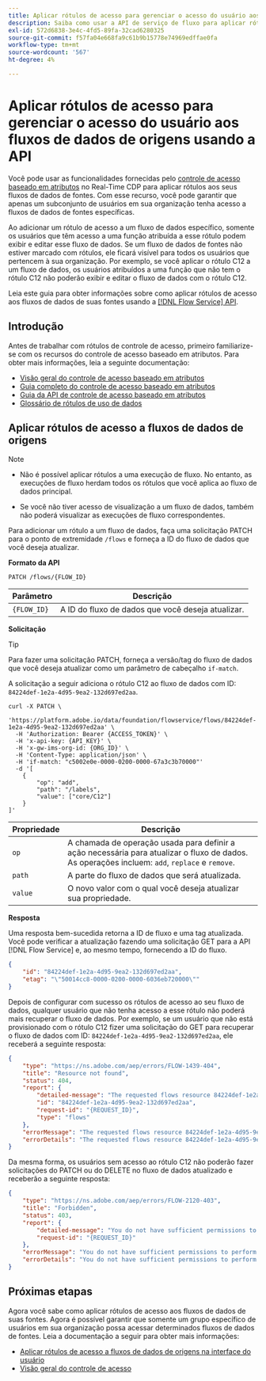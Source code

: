 ```yaml
---
title: Aplicar rótulos de acesso para gerenciar o acesso do usuário aos fluxos de dados de origens usando a API
description: Saiba como usar a API de serviço de fluxo para aplicar rótulos de acesso e gerenciar o acesso do usuário aos fluxos de dados de suas fontes.
exl-id: 572d6838-3e4c-4fd5-89fa-32cad6280325
source-git-commit: f57fa04e668fa9c61b9b15778e74969edffae0fa
workflow-type: tm+mt
source-wordcount: '567'
ht-degree: 4%

---
```


# Aplicar rótulos de acesso para gerenciar o acesso do usuário aos fluxos de dados de origens usando a API

Você pode usar as funcionalidades fornecidas pelo [controle de acesso baseado em atributos](../../../access-control/abac/overview.md) no Real-Time CDP para aplicar rótulos aos seus fluxos de dados de fontes. Com esse recurso, você pode garantir que apenas um subconjunto de usuários em sua organização tenha acesso a fluxos de dados de fontes específicas.

Ao adicionar um rótulo de acesso a um fluxo de dados específico, somente os usuários que têm acesso a uma função atribuída a esse rótulo podem exibir e editar esse fluxo de dados. Se um fluxo de dados de fontes não estiver marcado com rótulos, ele ficará visível para todos os usuários que pertencem à sua organização. Por exemplo, se você aplicar o rótulo C12 a um fluxo de dados, os usuários atribuídos a uma função que não tem o rótulo C12 não poderão exibir e editar o fluxo de dados com o rótulo C12.

Leia este guia para obter informações sobre como aplicar rótulos de acesso aos fluxos de dados de suas fontes usando a [[!DNL Flow Service] API](https://developer.adobe.com/experience-platform-apis/references/flow-service/).

## Introdução

Antes de trabalhar com rótulos de controle de acesso, primeiro familiarize-se com os recursos do controle de acesso baseado em atributos. Para obter mais informações, leia a seguinte documentação:

* [Visão geral do controle de acesso baseado em atributos](../../../access-control/abac/overview.md)
* [Guia completo do controle de acesso baseado em atributos](../../../access-control/abac/end-to-end-guide.md)
* [Guia da API de controle de acesso baseado em atributos](../../../access-control/abac/api/overview.md)
* [Glossário de rótulos de uso de dados](../../../data-governance/labels/reference.md)

## Aplicar rótulos de acesso a fluxos de dados de origens

>[!NOTE]
>
>* Não é possível aplicar rótulos a uma execução de fluxo. No entanto, as execuções de fluxo herdam todos os rótulos que você aplica ao fluxo de dados principal.
>
>* Se você não tiver acesso de visualização a um fluxo de dados, também não poderá visualizar as execuções de fluxo correspondentes.

Para adicionar um rótulo a um fluxo de dados, faça uma solicitação PATCH para o ponto de extremidade `/flows` e forneça a ID do fluxo de dados que você deseja atualizar.

**Formato da API**

```http
PATCH /flows/{FLOW_ID}
```

| Parâmetro | Descrição |
| --- | --- |
| `{FLOW_ID}` | A ID do fluxo de dados que você deseja atualizar. |

**Solicitação**

>[!TIP]
>
>Para fazer uma solicitação PATCH, forneça a versão/tag do fluxo de dados que você deseja atualizar como um parâmetro de cabeçalho `if-match`.

A solicitação a seguir adiciona o rótulo C12 ao fluxo de dados com ID: `84224def-1e2a-4d95-9ea2-132d697ed2aa`.

```shell
curl -X PATCH \
  'https://platform.adobe.io/data/foundation/flowservice/flows/84224def-1e2a-4d95-9ea2-132d697ed2aa' \
  -H 'Authorization: Bearer {ACCESS_TOKEN}' \
  -H 'x-api-key: {API_KEY}' \
  -H 'x-gw-ims-org-id: {ORG_ID}' \
  -H 'Content-Type: application/json' \
  -H 'if-match: "c5002e0e-0000-0200-0000-67a3c3b70000"'
  -d '[
    {
        "op": "add",
        "path": "/labels",
        "value": ["core/C12"]
    }
]'
```

| Propriedade | Descrição |
| --- | --- |
| `op` | A chamada de operação usada para definir a ação necessária para atualizar o fluxo de dados. As operações incluem: `add`, `replace` e `remove`. |
| `path` | A parte do fluxo de dados que será atualizada. |
| `value` | O novo valor com o qual você deseja atualizar sua propriedade. |



**Resposta**

Uma resposta bem-sucedida retorna a ID de fluxo e uma tag atualizada. Você pode verificar a atualização fazendo uma solicitação GET para a API [!DNL Flow Service] e, ao mesmo tempo, fornecendo a ID do fluxo.

```json
{
    "id": "84224def-1e2a-4d95-9ea2-132d697ed2aa",
    "etag": "\"50014cc8-0000-0200-0000-6036eb720000\""
}
```

Depois de configurar com sucesso os rótulos de acesso ao seu fluxo de dados, qualquer usuário que não tenha acesso a esse rótulo não poderá mais recuperar o fluxo de dados. Por exemplo, se um usuário que não está provisionado com o rótulo C12 fizer uma solicitação do GET para recuperar o fluxo de dados com ID: `84224def-1e2a-4d95-9ea2-132d697ed2aa`, ele receberá a seguinte resposta:

```json
{
    "type": "https://ns.adobe.com/aep/errors/FLOW-1439-404",
    "title": "Resource not found",
    "status": 404,
    "report": {
        "detailed-message": "The requested flows resource 84224def-1e2a-4d95-9ea2-132d697ed2aa is not found. Verify the resource ID before trying again.",
        "id": "84224def-1e2a-4d95-9ea2-132d697ed2aa",
        "request-id": "{REQUEST_ID}",
        "type": "flows"
    },
    "errorMessage": "The requested flows resource 84224def-1e2a-4d95-9ea2-132d697ed2aa is not found. Verify the resource ID before trying again.",
    "errorDetails": "The requested flows resource 84224def-1e2a-4d95-9ea2-132d697ed2aa is not found. Verify the resource ID before trying again."
}
```

Da mesma forma, os usuários sem acesso ao rótulo C12 não poderão fazer solicitações do PATCH ou do DELETE no fluxo de dados atualizado e receberão a seguinte resposta:

```json
{
    "type": "https://ns.adobe.com/aep/errors/FLOW-2120-403",
    "title": "Forbidden",
    "status": 403,
    "report": {
        "detailed-message": "You do not have sufficient permissions to perform the operation. Please contact your administrator to resolve permissions and try again.",
        "request-id": "{REQUEST_ID}"
    },
    "errorMessage": "You do not have sufficient permissions to perform the operation. Please contact your administrator to resolve permissions and try again.",
    "errorDetails": "You do not have sufficient permissions to perform the operation. Please contact your administrator to resolve permissions and try again."
}
```

## Próximas etapas

Agora você sabe como aplicar rótulos de acesso aos fluxos de dados de suas fontes. Agora é possível garantir que somente um grupo específico de usuários em sua organização possa acessar determinados fluxos de dados de fontes. Leia a documentação a seguir para obter mais informações:

* [Aplicar rótulos de acesso a fluxos de dados de origens na interface do usuário](../ui/labels.md)
* [Visão geral do controle de acesso](../../../access-control/home.md)
